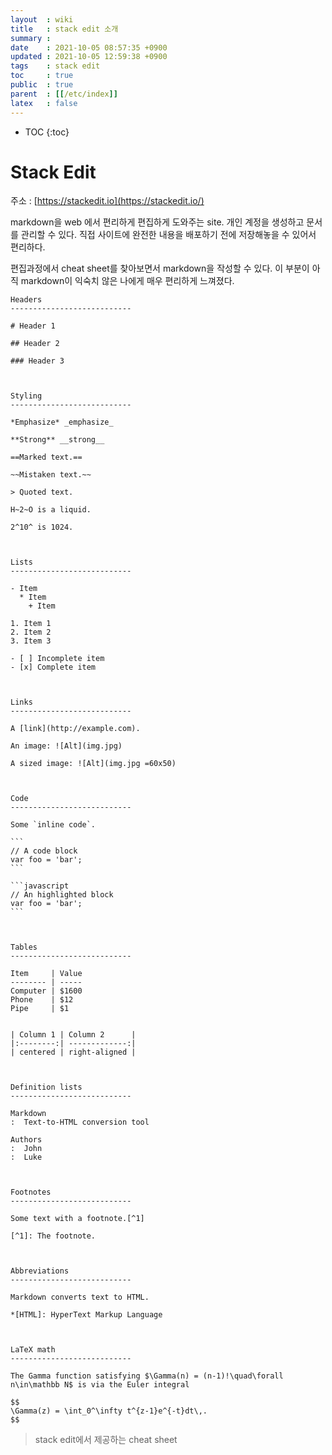 ```yaml
---
layout  : wiki
title   : stack edit 소개
summary : 
date    : 2021-10-05 08:57:35 +0900
updated : 2021-10-05 12:59:38 +0900
tags    : stack edit
toc     : true
public  : true
parent  : [[/etc/index]]
latex   : false
---
```

* TOC
{:toc}


# Stack Edit 

주소 : [https://stackedit.io](https://stackedit.io/)

markdown을 web 에서 편리하게 편집하게 도와주는 site.
개인 계정을 생성하고 문서를 관리할 수 있다. 
직접 사이트에 완전한 내용을 배포하기 전에 저장해놓을 수 있어서 편리하다.

편집과정에서 cheat sheet를 찾아보면서 markdown을 작성할 수 있다. 이 부분이 아직 markdown이 익숙치 않은 나에게 매우 편리하게 느껴졌다.


````
Headers
---------------------------

# Header 1

## Header 2

### Header 3



Styling
---------------------------

*Emphasize* _emphasize_

**Strong** __strong__

==Marked text.==

~~Mistaken text.~~

> Quoted text.

H~2~O is a liquid.

2^10^ is 1024.



Lists
---------------------------

- Item
  * Item
    + Item

1. Item 1
2. Item 2
3. Item 3

- [ ] Incomplete item
- [x] Complete item



Links
---------------------------

A [link](http://example.com).

An image: ![Alt](img.jpg)

A sized image: ![Alt](img.jpg =60x50)



Code
---------------------------

Some `inline code`.

```
// A code block
var foo = 'bar';
```

```javascript
// An highlighted block
var foo = 'bar';
```



Tables
---------------------------

Item     | Value
-------- | -----
Computer | $1600
Phone    | $12
Pipe     | $1


| Column 1 | Column 2      |
|:--------:| -------------:|
| centered | right-aligned |



Definition lists
---------------------------

Markdown
:  Text-to-HTML conversion tool

Authors
:  John
:  Luke



Footnotes
---------------------------

Some text with a footnote.[^1]

[^1]: The footnote.



Abbreviations
---------------------------

Markdown converts text to HTML.

*[HTML]: HyperText Markup Language



LaTeX math
---------------------------

The Gamma function satisfying $\Gamma(n) = (n-1)!\quad\forall
n\in\mathbb N$ is via the Euler integral

$$
\Gamma(z) = \int_0^\infty t^{z-1}e^{-t}dt\,.
$$

````

> stack edit에서 제공하는 cheat sheet
